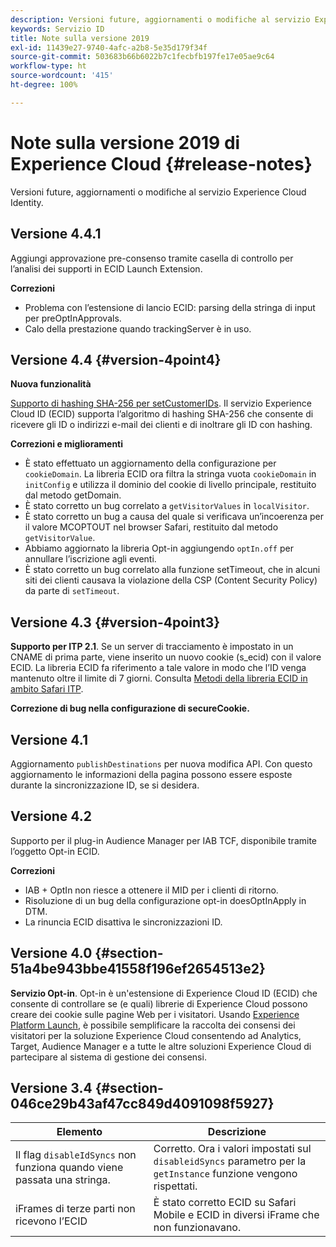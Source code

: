 ```yaml
---
description: Versioni future, aggiornamenti o modifiche al servizio Experience Cloud Identity.
keywords: Servizio ID
title: Note sulla versione 2019
exl-id: 11439e27-9740-4afc-a2b8-5e35d179f34f
source-git-commit: 503683b66b6022b7c1fecbfb197fe17e05ae9c64
workflow-type: ht
source-wordcount: '415'
ht-degree: 100%

---
```


# Note sulla versione 2019 di Experience Cloud {#release-notes}

Versioni future, aggiornamenti o modifiche al servizio Experience Cloud Identity.

## Versione 4.4.1

Aggiungi approvazione pre-consenso tramite casella di controllo per l’analisi dei supporti in ECID Launch Extension.

**Correzioni**

* Problema con l’estensione di lancio ECID: parsing della stringa di input per preOptInApprovals.
* Calo della prestazione quando trackingServer è in uso.

## Versione 4.4 {#version-4point4}

**Nuova funzionalità**

[Supporto di hashing SHA-256 per setCustomerIDs](/help/reference/hashing-support.md). Il servizio Experience Cloud ID (ECID) supporta l’algoritmo di hashing SHA-256 che consente di ricevere gli ID o indirizzi e-mail dei clienti e di inoltrare gli ID con hashing.

**Correzioni e miglioramenti**

* È stato effettuato un aggiornamento della configurazione per `cookieDomain`. La libreria ECID ora filtra la stringa vuota `cookieDomain` in `initConfig` e utilizza il dominio del cookie di livello principale, restituito dal metodo getDomain.
* È stato corretto un bug correlato a `getVisitorValues` in `localVisitor`.
* È stato corretto un bug a causa del quale si verificava un’incoerenza per il valore MCOPTOUT nel browser Safari, restituito dal metodo `getVisitorValue`.
* Abbiamo aggiornato la libreria Opt-in aggiungendo `optIn.off` per annullare l’iscrizione agli eventi.
* È stato corretto un bug correlato alla funzione setTimeout, che in alcuni siti dei clienti causava la violazione della CSP (Content Security Policy) da parte di `setTimeout`.

## Versione 4.3 {#version-4point3}

**Supporto per ITP 2.1**. Se un server di tracciamento è impostato in un CNAME di prima parte, viene inserito un nuovo cookie (s_ecid) con il valore ECID. La libreria ECID fa riferimento a tale valore in modo che l’ID venga mantenuto oltre il limite di 7 giorni. Consulta [Metodi della libreria ECID in ambito Safari ITP](/help/reference/ecid-library-methods.md).

**Correzione di bug nella configurazione di secureCookie.**

## Versione 4.1

Aggiornamento `publishDestinations` per nuova modifica API. Con questo aggiornamento le informazioni della pagina possono essere esposte durante la sincronizzazione ID, se si desidera.

## Versione 4.2

Supporto per il plug-in Audience Manager per IAB TCF, disponibile tramite l’oggetto Opt-in ECID.

**Correzioni**

* IAB + OptIn non riesce a ottenere il MID per i clienti di ritorno.
* Risoluzione di un bug della configurazione opt-in doesOptInApply in DTM.
* La rinuncia ECID disattiva le sincronizzazioni ID.

## Versione 4.0 {#section-51a4be943bbe41558f196ef2654513e2}

**Servizio Opt-in**. Opt-in è un&#39;estensione di Experience Cloud ID (ECID) che consente di controllare se (e quali) librerie di Experience Cloud possono creare dei cookie sulle pagine Web per i visitatori. Usando [Experience Platform Launch](https://experienceleague.adobe.com/docs/experience-platform/tags/home.html?lang=it), è possibile semplificare la raccolta dei consensi dei visitatori per la soluzione Experience Cloud consentendo ad Analytics, Target, Audience Manager e a tutte le altre soluzioni Experience Cloud di partecipare al sistema di gestione dei consensi.

## Versione 3.4 {#section-046ce29b43af47cc849d4091098f5927}

| Elemento | Descrizione |
|---|---|
| Il flag `disableIdSyncs` non funziona quando viene passata una stringa. | Corretto. Ora i valori impostati sul `disableidSyncs` parametro per la `getInstance` funzione vengono rispettati. |
| iFrames di terze parti non ricevono l’ECID | È stato corretto ECID su Safari Mobile e ECID in diversi iFrame che non funzionavano. |
